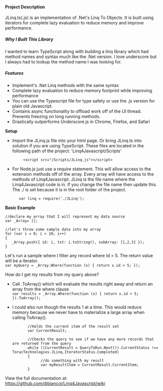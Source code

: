 #### Project Description
JLinq.ts(.js) is an implementation of .Net's Linq To Objects. It is built using iterators for complete lazy evaluation to reduce memory and improve performance.

##### Why I Built This Library
I wanted to learn TypeScript along with building a linq library which had method names and syntax much like the .Net version. I love underscore but I always had to lookup the method name I was looking for.

##### Features
* Implement's .Net Linq methods with the same syntax
* Complete lazy evaluation to reduce memory footprint while improving performance
* You can use the Typescript file for type safety or use the .js version for plain old Javascript.
* Contains async functionality to offload work off of the UI thread. Prevents freezing on long running methods.
* Drastically outperforms Underscore.js in Chrome, Firefox, and Safari
 
**Setup**
* Import the JLinq.js file into your html page. Or bring JLinq.ts into solution if you are using TypeScript. These files are located in the following path of the project: 'Linq4Javascript/Scripts'

           <script src="/Scripts/JLinq.js"></script>
           
           

 * For Node.js just use a require statement. This will allow access to the extension methods off of the array. Every array will have access to the methods of Linq4Javascript. JLinq is the file name where the Linq4Javascript code is in. If you change the file name then update this. The ./ is set because it is in the root folder of the project.
 
          var linq = require('./JLinq'); 

**Basic Example**

    //declare my array that I will represent my data source  
    var _Array= [];    

    //let's throw some sample data into my array  
    for (var i = 0; i < 10; i++)    
    {   
       _Array.push({ id: i, txt: i.toString(), subArray: [1,2,3] });    
    }  

Let's run a sample where I filter any record where Id > 5. The return value will be a iterator.   
`var myQuery = _Array.Where(function (x) { return x.id > 5; });`

How do I get my results from my query above?  
* Call .ToArray() which will evaluate the results right away and return an array from the where clause  
`var results = _Array.Where(function (x) { return x.id > 5; }).ToArray();`

* I could also run though the results 1 at a time. This would reduce memory because we never have to materialize a large array when calling ToArray().  

             //Holds the current item of the result set  
             var CurrentResult;

             //Checks the query to see if we have any more records that are returned from the query
             while ((CurrentResult = QueryToRun.Next()).CurrentStatus !== ToracTechnologies.JLinq.IteratorStatus.Completed)   
             {    
                   //do something with my result   
                   var myResultItem = CurrentResult.CurrentItem;     
             }



View the full documentation at: https://github.com/dibiancoj/Linq4Javascript/wiki
